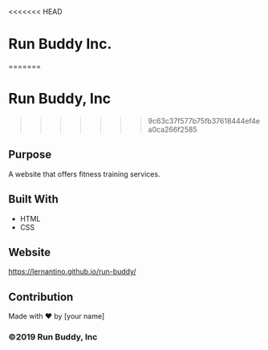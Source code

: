 <<<<<<< HEAD
# Run Buddy Inc.
=======
# Run Buddy, Inc
>>>>>>> 9c63c37f577b75fb37618444ef4ea0ca266f2585

## Purpose
A website that offers fitness training services. 

## Built With
* HTML
* CSS

## Website
https://lernantino.github.io/run-buddy/

## Contribution
Made with ❤️ by [your name]

### ©️2019 Run Buddy, Inc 
